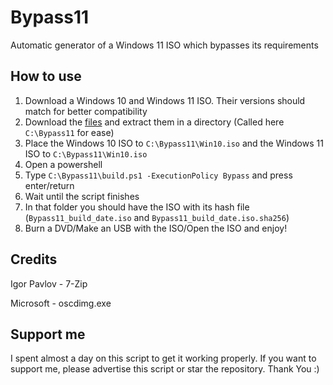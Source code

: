 # Bypass11
Automatic generator of a Windows 11 ISO which bypasses its requirements

## How to use
1. Download a Windows 10 and Windows 11 ISO. Their versions should match for better compatibility
2. Download the [files](https://github.com/Vichingo455/Bypass11/archive/refs/heads/master.zip) and extract them in a directory (Called here `C:\Bypass11` for ease)
3. Place the Windows 10 ISO to `C:\Bypass11\Win10.iso` and the Windows 11 ISO to `C:\Bypass11\Win10.iso`
4. Open a powershell
5. Type `C:\Bypass11\build.ps1 -ExecutionPolicy Bypass` and press enter/return
6. Wait until the script finishes
7. In that folder you should have the ISO with its hash file (`Bypass11_build_date.iso` and `Bypass11_build_date.iso.sha256`)
8. Burn a DVD/Make an USB with the ISO/Open the ISO and enjoy!

## Credits
Igor Pavlov - 7-Zip

Microsoft - oscdimg.exe

## Support me
I spent almost a day on this script to get it working properly. If you want to support me, please advertise this script or star the repository.
Thank You :)
